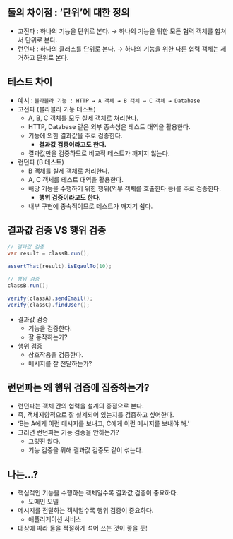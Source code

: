 ## 둘의 차이점 : ‘단위’에 대한 정의

- 고전파 : 하나의 기능을 단위로 본다.
→ 하나의 기능을 위한 모든 협력 객체를 합쳐서 단위로 본다.
- 런던파 : 하나의 클래스를 단위로 본다.
→ 하나의 기능을 위한 다른 협력 객체는 제거하고 단위로 본다.
## 테스트 차이
- 예시 : `블라블라 기능 : HTTP → A 객체 → B 객체 → C 객체 → Database`
- 고전파 (블라블라 기능 테스트)
    - A, B, C 객체를 모두 실제 객체로 처리한다.
    - HTTP, Database 같은 외부 종속성은 테스트 대역을 활용한다.
    - 기능에 의한 결과값을 주로 검증한다.
        - **결과값 검증이라고도 한다.**
    - 결과값만을 검증하므로 비교적 테스트가 깨지지 않는다.
- 런던파 (B 테스트)
    - B 객체를 실제 객체로 처리한다.
    - A, C 객체를 테스트 대역을 활용한다.
    - 해당 기능을 수행하기 위한 행위(외부 객체를 호출한다 등)를 주로 검증한다.
        - **행위 검증이라고도 한다.**
    - 내부 구현에 종속적이므로 테스트가 깨지기 쉽다.

## 결과값 검증 VS 행위 검증

```java
// 결과값 검증
var result = classB.run();

assertThat(result).isEqaulTo(10);

// 행위 검증
classB.run();

verify(classA).sendEmail();
verify(classC).findUser();
```

- 결과값 검증
    - 기능을 검증한다.
    - 잘 동작하는가?
- 행위 검증
    - 상호작용을 검증한다.
    - 메시지를 잘 전달하는가?

## 런던파는 왜 행위 검증에 집중하는가?

- 런던파는 객체 간의 협력을 설계의 중점으로 본다.
- 즉, 객체지향적으로 잘 설계되어 있는지를 검증하고 싶어한다.
- ‘B는 A에게 이런 메시지를 보내고, C에게 이런 메시지를 보내야 해.’
- 그러면 런던파는 기능 검증을 안하는가?
    - 그렇진 않다.
    - 기능 검증을 위해 결과값 검증도 같이 섞는다.

## 나는…?

- 핵심적인 기능을 수행하는 객체일수록 결과값 검증이 중요하다.
    - 도메인 모델
- 메시지를 전달하는 객체일수록 행위 검증이 중요하다.
    - 애플리케이션 서비스
- 대상에 따라 둘을 적절하게 섞어 쓰는 것이 좋을 듯!
